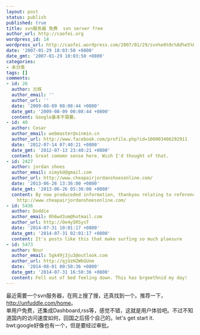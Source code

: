 ```yaml
---
layout: post
status: publish
published: true
title: svn服务器 免费  svn server free
author_url: http://caofei.org
wordpress_id: 14
wordpress_url: http://caofei.wordpress.com/2007/01/29/svn%e6%9c%8d%e5%8a%a1%e5%99%a8-%e5%85%8d%e8%b4%b9-svn-server-free
date: '2007-01-29 18:03:50 +0800'
date_gmt: '2007-01-29 10:03:50 +0800'
categories:
- 未分类
tags: []
comments:
- id: 26
  author: 兰辉
  author_email: ''
  author_url: ''
  date: '2009-08-09 08:08:44 +0800'
  date_gmt: '2009-08-09 00:08:44 +0800'
  content: Google基本不需要。
- id: 40
  author: Cesar
  author_email: webmaster@xinmin.cn
  author_url: http://www.facebook.com/profile.php?id=100003406292911
  date: '2012-07-14 07:40:21 +0800'
  date_gmt: '2012-07-13 23:40:21 +0800'
  content: Great comomn sense here. Wish I'd thought of that.
- id: 2427
  author: jordan shoes
  author_email: ximykd@gmail.com
  author_url: http://www.cheapairjordanshoesonline.com/
  date: '2013-06-26 13:36:00 +0800'
  date_gmt: '2013-06-26 05:36:00 +0800'
  content: By now produceded information, thankyou relating to reference. jordan shoes
    http://www.cheapairjordanshoesonline.com/
- id: 5436
  author: Doddie
  author_email: 0h6wd3um@hotmail.com
  author_url: http://Oe4y5RSysT
  date: '2014-07-31 10:01:17 +0800'
  date_gmt: '2014-07-31 02:01:17 +0800'
  content: It's posts like this that make surfing so much plaesure
- id: 5473
  author: Nour
  author_email: 5gk49j3ju3@outlook.com
  author_url: http://qjUzH2WkGUnm
  date: '2014-08-01 00:50:36 +0800'
  date_gmt: '2014-07-31 16:50:36 +0800'
  content: Fell out of bed feeling down. This has brgeethnid my day!
---
```

<div id="msgcns!66CD003054696B87!976" class="bvMsg">
<div>最近需要一个svn服务器，在网上搜了搜，还真找到一个。推荐一下，<a href="http://unfuddle.com/home">http://unfuddle.com/home</a>。<br />单用户免费，还集成Dashboard,rss等，感觉不错，这就是用户体验吧。不过不知道国内的访问速度如何，回国之后搭个自己的。let's get start it.<br />bwt:google好像也有一个，但是要经过审批。</div>
</div>
